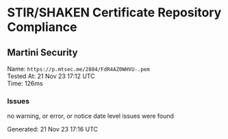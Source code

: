 # STIR/SHAKEN Certificate Repository Compliance

## Martini Security

Name: `https://p.mtsec.me/2884/FdR4AZ0WHVU-.pem`\
Tested At: 21 Nov 23 17:12 UTC\
Time: 126ms

### Issues

no warning, or error, or notice date level issues were found

Generated: 21 Nov 23 17:16 UTC